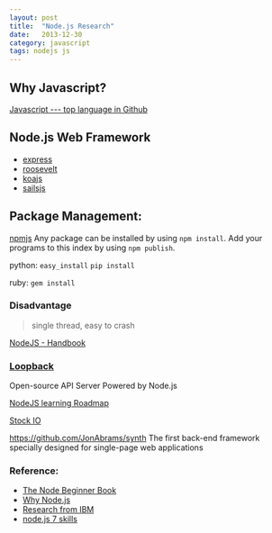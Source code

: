 ```yaml
---
layout: post
title:  "Node.js Research"
date:   2013-12-30
category: javascript
tags: nodejs js
---
```


## Why Javascript?
[Javascript --- top language in Github][github-language-statistic]

## Node.js Web Framework
* [express][expressjs]
* [roosevelt][roosevelt]
* [koajs][koajs]
* [sailsjs][sailsjs]

## Package Management:
[npmjs][npmjs]
Any package can be installed by using `npm install`.
Add your programs to this index by using `npm publish`.

python:
`easy_install`
`pip install`

ruby:
`gem install`

### Disadvantage 
> single thread, easy to crash



[NodeJS - Handbook][NodeJS-Handbook]
### [Loopback][loopback]
Open-source API Server Powered by Node.js



[loopback]: http://loopback.io/
[NodeJS learning Roadmap][nodejs-roadmap]

[Stock IO][socketio]



https://github.com/JonAbrams/synth
The first back-end framework specially designed for single-page web applications

### Reference:
 * [The Node Beginner Book][node_beginner_book] 
 * [Why Node.js][why_nodejs]
 * [Research from IBM][ibm_nodejs]
 * [node.js 7 skills][nodejs_skill]

[npmjs]: https://npmjs.org/
[expressjs]: http://expressjs.com/
[roosevelt]: https://github.com/kethinov/roosevelt
[koajs]: http://koajs.com/
[sailsjs]: http://sailsjs.org/
[socketio]: http://socket.io/

[github-language-statistic]: http://adereth.github.io/blog/2013/12/23/counting-stars-on-github/


[why_nodejs]: http://www.admin10000.com/document/3626.html
[node_beginner_book]: https://github.com/goddyZhao/Translation/blob/master/NodeJS/Node%E5%85%A5%E9%97%A8%EF%BC%88The%20Node%20Beginner%20Book%EF%BC%89.md
[ibm_nodejs]: http://www.ibm.com/developerworks/cn/web/1201_wangqf_nodejs/
[nodejs_skill]: http://www.lembed.com/7-node-js-skills/

[NodeJS-Handbook]: https://github.com/FredKSchott/NodeJS-Handbook
[nodejs-roadmap]: http://blog.fens.me/nodejs-roadmap/